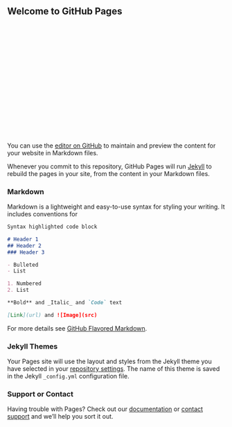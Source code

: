 ## Welcome to GitHub Pages


<!-- Start JM Bullion Chart -->
<div id="jmb_chart_Silver_USD" style="width:336px;height:257px;"></div>
<script>
(function(){var t = document.getElementsByTagName("script")[0];var s=document.createElement("script");s.async=true;s.src="https://redist.nfusionsolutions.biz/client/jmbullion/widget/chart/smallhistorical/jmb_chart_Silver_USD?metal=Silver&currency=USD&width=336";t.parentNode.insertBefore(s,t);})();
</script>
<!-- End JM Bullion Chart-->

You can use the [editor on GitHub](https://github.com/Jay-Marksman/intro-html/edit/gh-pages/index.md) to maintain and preview the content for your website in Markdown files.

Whenever you commit to this repository, GitHub Pages will run [Jekyll](https://jekyllrb.com/) to rebuild the pages in your site, from the content in your Markdown files.

### Markdown

Markdown is a lightweight and easy-to-use syntax for styling your writing. It includes conventions for

```markdown
Syntax highlighted code block

# Header 1
## Header 2
### Header 3

- Bulleted
- List

1. Numbered
2. List

**Bold** and _Italic_ and `Code` text

[Link](url) and ![Image](src)
```

For more details see [GitHub Flavored Markdown](https://guides.github.com/features/mastering-markdown/).

### Jekyll Themes

Your Pages site will use the layout and styles from the Jekyll theme you have selected in your [repository settings](https://github.com/Jay-Marksman/intro-html/settings). The name of this theme is saved in the Jekyll `_config.yml` configuration file.

### Support or Contact

Having trouble with Pages? Check out our [documentation](https://docs.github.com/categories/github-pages-basics/) or [contact support](https://github.com/contact) and we’ll help you sort it out.
